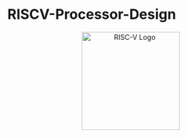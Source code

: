 # RISCV-Processor-Design

<p align="center">
  <a href="https://riscv.org/" target="_blank" rel="noopener">
    <img src="https://raw.githubusercontent.com/<YOUR-USERNAME>/RISCV-Processor-Design/main/images/riscv-logo.png"
         alt="RISC-V Logo" width="200" />
  </a>
</p>
